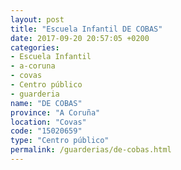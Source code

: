 ```yaml
---
layout: post
title: "Escuela Infantil DE COBAS"
date: 2017-09-20 20:57:05 +0200
categories:
- Escuela Infantil
- a-coruna
- covas
- Centro público
- guarderia
name: "DE COBAS"
province: "A Coruña"
location: "Covas"
code: "15020659"
type: "Centro público"
permalink: /guarderias/de-cobas.html
---
```

